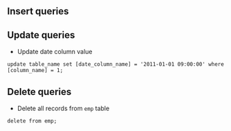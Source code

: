 ## Insert queries

## Update queries
* Update date column value
```
update table_name set [date_column_name] = '2011-01-01 09:00:00' where [column_name] = 1;
```

## Delete queries
* Delete all records from `emp` table
```
delete from emp;
```